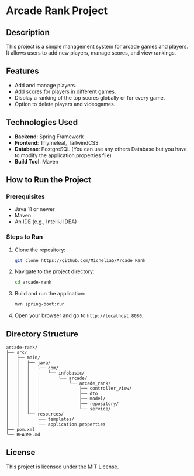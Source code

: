 
# Arcade Rank Project

## Description
This project is a simple management system for arcade games and players. It allows users to add new players, manage scores, and view rankings.

## Features
- Add and manage players.
- Add scores for players in different games.
- Display a ranking of the top scores globally or for every game.
- Option to delete players and videogames.

## Technologies Used
- **Backend**: Spring Framework
- **Frontend**: Thymeleaf, TailwindCSS
- **Database**: PostgreSQL (You can use any others Database but you have to modify the application.properties file)
- **Build Tool**: Maven

## How to Run the Project

### Prerequisites
- Java 11 or newer
- Maven
- An IDE (e.g., IntelliJ IDEA)

### Steps to Run

1. Clone the repository:
   ```bash
   git clone https://github.com/Michelia5/Arcade_Rank
   ```
2. Navigate to the project directory:
   ```bash
   cd arcade-rank
   ```
3. Build and run the application:
   ```bash
   mvn spring-boot:run
   ```
4. Open your browser and go to `http://localhost:8080`.

## Directory Structure

```
arcade-rank/
├── src/
│   ├── main/
│   │   ├── java/
│   │   │   ├── com/
│   │   │   │   └── infobasic/
│   │   │   │       └── arcade/
│   │   │   │           └── arcade_rank/
│   │   │   │               ├── controller_view/
│   │   │   │               ├── dto
│   │   │   │               ├── model/
│   │   │   │               ├── repository/
│   │   │   │               └── service/
│   │   └── resources/
│   │       ├── templates/
│   │       └── application.properties
├── pom.xml
└── README.md
```

## License
This project is licensed under the MIT License.
